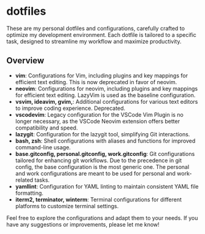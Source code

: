 # dotfiles

These are my personal dotfiles and configurations, carefully crafted to optimize my development environment. Each dotfile is tailored to a specific task, designed to streamline my workflow and maximize productivity.

## Overview

- **vim**: Configurations for Vim, including plugins and key mappings for efficient text editing. This is now deprecated in favor of neovim.
- **neovim**: Configurations for neovim, including plugins and key mappings for efficient text editing. LazyVim is used as the baseline configuration.
- **vsvim, ideavim, gvim,**: Additional configurations for various text editors to improve coding experience. Deprecated.
- **vscodevim**: Legacy configuration for the VSCode Vim Plugin is no longer necessary, as the VSCode Neovim extension offers better compatibility and speed.
- **lazygit**: Configuration for the lazygit tool, simplifying Git interactions.
- **bash, zsh**: Shell configurations with aliases and functions for improved command-line usage.
- **base.gitconfig, personal.gitconfig, work.gitconfig**: Git configurations tailored for enhancing git workflows. Due to the precedence in git config, the base configuration is the most generic one. The personal and work configurations are meant to be used for personal and work-related tasks.
- **yamllint**: Configuration for YAML linting to maintain consistent YAML file formatting.
- **iterm2, terminator, winterm**: Terminal configurations for different platforms to customize terminal settings.

Feel free to explore the configurations and adapt them to your needs. If you have any suggestions or improvements, please let me know!
